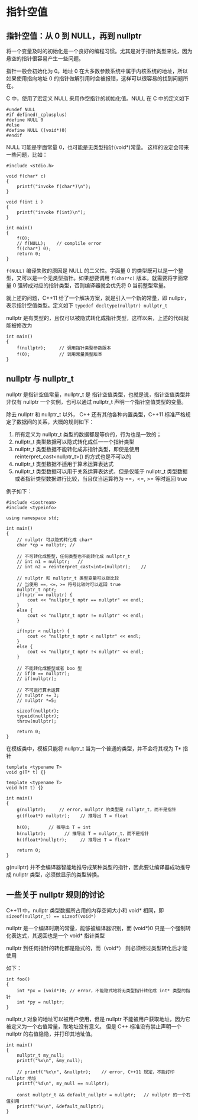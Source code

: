 # 指针空值

## 指针空值：从 0 到 NULL，再到 nullptr

将一个变量及时的初始化是一个良好的编程习惯。尤其是对于指针类型来说，因为悬空的指针很容易产生一些问题。

指针一般会初始化为 0。地址 0 在大多数参数系统中属于内核系统的地址，所以如果使用指向地址 0 的指针做解引用时会被报错，这样可以很容易的找到问题所在。

C 中，使用了宏定义 NULL 来用作空指针的初始化值。NULL 在 C 中的定义如下
```
#undef NULL
#if defined(_cplusplus)
#define NULL 0
#else
#define NULL ((void*)0)
#endif
```

NULL 可能是字面常量 0，也可能是无类型指针(void*)常量。
这样的设定会带来一些问题，比如：

```
#include <stdio.h>

void f(char* c)
{
    printf("invoke f(char*)\n");
}

void f(int i )
{
    printf("invoke f(int)\n");
}

int main()
{
    f(0);
    // f(NULL);    // complile error
    f((char*) 0);
    return 0;
}
```

`f(NULL)` 编译失败的原因是 NULL 的二义性。字面量 0 的类型既可以是一个整型，又可以是一个无类型指针。如果想要调用 `f(char*c)` 版本，就需要将字面常量 0 强转成对应的指针类型，否则编译器就会优先将 0 当前整型常量。

就上述的问题，C++11 给了一个解决方案，就是引入一个新的常量，即 nullptr，表示指针空值类型。定义如下
`typedef decltype(nullptr) nullptr_t`

nullptr 是有类型的，且仅可以被隐式转化成指针类型，这样以来，上述的代码就能被修改为

```
int main()
{
    f(nullptr);     // 调用指针类型参数版本
    f(0);           // 调用常量类型版本
}
```

## nullptr 与 nullptr_t

nullptr 是指针空值常量，nullptr_t 是 指针空值类型，也就是说，指针空值类型并非仅有 nullptr 一个实例，也可以通过 nullptr_t 声明一个指针空值类型的变量。

除去 nullptr 和 nullptr_t 以外， C++ 还有其他各种内置类型，C++11 标准严格规定了数据间的关系，大概的规则如下：

1. 所有定义为 nullptr_t 类型的数据都是等价的，行为也是一致的；
2. nullptr_t 类型数据可以隐式转化成任一一个指针类型
3. nullptr_t 类型数据不能转化成非指针类型，即使是使用 reinterpret_cast<nullptr_t>() 的方式也是不可以的
4. nullptr_t 类型数据不适用于算术运算表达式
5. nullptr_t 类型数据可以用于关系运算表达式，但是仅能于 nullptr_t 类型数据或者指针类型数据进行比较，当且仅当运算符为 ==，<=, >= 等时返回 true

例子如下：

```
#include <iostream>
#include <typeinfo>

using namespace std;

int main()
{
    // nullptr 可以隐式转化成 char*
    char *cp = nullptr; //

    // 不可转化成整型，任何类型也不能转化成 nullptr_t
    // int n1 = nullptr;   //
    // int n2 = reinterpret_cast<int>(nullptr);    //

    // nullptr 和 nullptr_t 类型变量可以做比较
    // 当使用 ==，<=，>= 符号比较时可以返回 true
    nullptr_t nptr;
    if(nptr == nullptr) {
        cout << "nullptr_t nptr == nullptr" << endl;
    }
    else {
        cout << "nullptr_t nptr != nullptr" << endl;
    }

    if(nptr < nullptr) {
        cout << "nullptr_t nptr < nullptr" << endl;
    }
    else {
        cout << "nullptr_t nptr !< nullptr" << endl;
    }

    // 不能转化成整型或者 boo 型
    // if(0 == nullptr);
    // if(nullptr);

    // 不可进行算术运算
    // nullptr += 3;
    // nullptr *=5;

    sizeof(nullptr);
    typeid(nullptr);
    throw(nullptr);

    return 0;
}
```

在模板类中，模板只能将 nullptr_t 当为一个普通的类型，并不会将其视为 T* 指针

```
template <typename T>
void g(T* t) {}

template <typename T>
void h(T t) {}

int main()
{
    g(nullptr);     // error，nullptr 的类型是 nullptr_t，而不是指针
    g((float*) nullptr);    // 推导出 T = float

    h(0);       // 推导出 T = int
    h(nullptr);       // 推导出 T = nullptr_t，而不是指针
    h((float*)nullptr);     // 推导出 T = float*

    return 0;
}
```

g(nullptr) 并不会编译器智能地推导成某种类型的指针，因此要让编译器成功推导成 nullptr 类型，必须做显示的类型转换。

## 一些关于 nullptr 规则的讨论

C++11 中，nullptr 类型数据所占用的内存空间大小和 void* 相同，即
`sizeof(nullptr_t) == sizeof(void*)`

nullptr 是一个编译时期的常量，能够被编译器识别，而 (void*)0 只是一个强制转化表达式，其返回也是一个 void* 指针类型

nullptr 到任何指针的转化都是隐式的，而（void*） 则必须经过类型转化后才能使用

如下：

```
int foo()
{
    int *px = (void*)0; // error，不能隐式地将无类型指针转化成 int* 类型的指针
    int *py = nullptr;
}
```

nullptr_t 对象的地址可以被用户使用，但是 nullptr 不能被用户获取地址，因为它被定义为一个右值常量，取地址没有意义。
但是 C++ 标准没有禁止声明一个 nullptr 的右值隐隐，并打印其地址值。

```
int main()
{
    nullptr_t my_null;
    printf("%x\n", &my_null);

    // printf("%x\n", &nullptr);    // error, C++11 规定，不能打印 nullptr 地址
    printf("%d\n", my_null == nullptr);

    const nullptr_t && default_nullptr = nullptr;   // nullptr 的一个右值引用
    printf("%x\n", &default_nullptr);
}
```